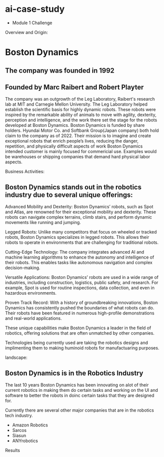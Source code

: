 # ai-case-study
- Module 1 Challenge

Overview and Origin:

# Boston Dynamics
## The company was founded in 1992
## Founded by Marc Raibert and Robert Playter
The company was an outgrowth of the Leg Laboratory, Raibert's research lab at MIT and Carnegie Mellon University. The Leg Laboratory helped establish the scientific basis for highly dynamic robots. These robots were inspired by the remarkable ability of animals to move with agility, dexterity, perception and intelligence, and the work there set the stage for the robots developed at Boston Dynamics.
Boston Dynamics is funded by share holders. Hyundai Motor Co. and Softbank Group(Japan company) both hold claim to the company as of 2022.
Their mission is to imagine and create exceptional robots that enrich people’s lives, reducing the danger, repetition, and physically difficult aspects of work
Boston Dynamics intended customer is mainly focused for commericial use. Examples would be warehouses or shipping companies that demand hard physical labor aspects.

Business Activities:

## Boston Dynamics stands out in the robotics industry due to several unique offerings:
Advanced Mobility and Dexterity: Boston Dynamics’ robots, such as Spot and Atlas, are renowned for their exceptional mobility and dexterity. These robots can navigate complex terrains, climb stairs, and perform dynamic movements like running and jumping.<br/>

Legged Robots: Unlike many competitors that focus on wheeled or tracked robots, Boston Dynamics specializes in legged robots. This allows their robots to operate in environments that are challenging for traditional robots.<br/>

Cutting-Edge Technology: The company integrates advanced AI and machine learning algorithms to enhance the autonomy and intelligence of their robots. This enables tasks like autonomous navigation and complex decision-making.<br/>

Versatile Applications: Boston Dynamics’ robots are used in a wide range of industries, including construction, logistics, public safety, and research. For example, Spot is used for routine inspections, data collection, and even in hazardous environments.<br/>

Proven Track Record: With a history of groundbreaking innovations, Boston Dynamics has consistently pushed the boundaries of what robots can do. Their robots have been featured in numerous high-profile demonstrations and real-world applications.<br/>

These unique capabilities make Boston Dynamics a leader in the field of robotics, offering solutions that are often unmatched by other companies.

Technologies being currently used are taking the robotics designs and implimenting them to making huminoid robots for manufactuaring purposes.

landscape:

## Boston Dynamics is in the Robotics Industry

The last 10 years Boston Dynamics has been innovating on alot of their current robotics in making them do certain tasks and working on the UI and software to better the robots in doinc certain tasks that they are designed for.

Currently there are several other major companies that are in the robotics tech industry.
* Amazon Robotics
* Sarcos
* Siasun
* ANYrobotics

Results









